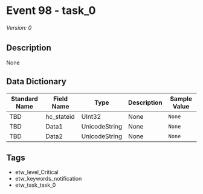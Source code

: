 # Event 98 - task_0
###### Version: 0

## Description
None

## Data Dictionary
|Standard Name|Field Name|Type|Description|Sample Value|
|---|---|---|---|---|
|TBD|hc_stateid|UInt32|None|`None`|
|TBD|Data1|UnicodeString|None|`None`|
|TBD|Data2|UnicodeString|None|`None`|

## Tags
* etw_level_Critical
* etw_keywords_notification
* etw_task_task_0